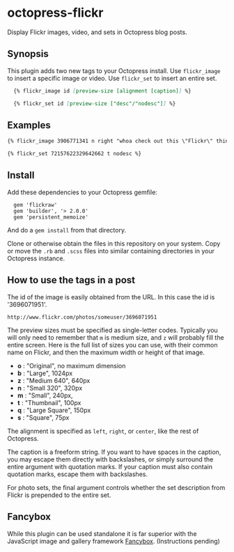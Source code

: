 octopress-flickr
================

Display Flickr images, video, and sets in Octopress blog posts.


## Synopsis

This plugin adds two new tags to your Octopress install. Use `flickr_image` to insert a specific image or video. 
Use `flickr_set` to insert an entire set.

``` md
  {% flickr_image id [preview-size [alignment [caption]] %}

  {% flickr_set id [preview-size ["desc"/"nodesc"]] %}
```

## Examples

``` md
{% flickr_image 3906771341 n right "whoa check out this \"Flickr\" thing!" %}

{% flickr_set 72157622329642662 t nodesc %}
```

## Install

Add these dependencies to your Octopress gemfile:

``` Rakefile
  gem 'flickraw'
  gem 'builder', '> 2.0.0'
  gem 'persistent_memoize'
```

And do a `gem install` from that directory.

Clone or otherwise obtain the files in this repository on your system. Copy or move the `.rb` and `.scss` files into
similar containing directories in your Octopress instance.

## How to use the tags in a post

The id of the image is easily obtained from the URL. In this case the id is '3696071951'.

    http://www.flickr.com/photos/someuser/3696071951

The preview sizes must be specified as single-letter codes. Typically you will only need to remember that `m` is medium size,
and `z` will probably fill the entire screen. Here is the full list of sizes you can use, with their common name on Flickr,
and then the maximum width or height of that image.

* **o**  : "Original", no maximum dimension
* **b**  : "Large", 1024px
* **z**  : "Medium 640", 640px
* **n**  : "Small 320", 320px
* **m**  : "Small", 240px,
* **t**  : "Thumbnail", 100px
* **q**  : "Large Square", 150px
* **s**  : "Square", 75px
 
The alignment is specified as `left`, `right`, or `center`, like the rest of Octopress.

The caption is a freeform string. If you want to have spaces in the caption, you may escape them directly with backslashes, or simply surround 
the entire argument with quotation marks. If your caption must also contain quotation marks, escape them with backslashes.

For photo sets, the final argument controls whether the set description from Flickr is prepended to the entire set.

## Fancybox

While this plugin can be used standalone it is far superior with the JavaScript image and gallery framework [Fancybox](http://fancyapps.com/fancybox/). (Instructions pending)


